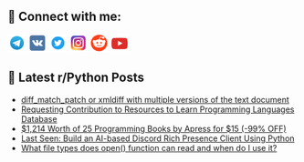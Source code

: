 ## 🔎 Connect with me:
[<img src="https://github.com/bullbesh/bullbesh/blob/main/images/Telegram.png" width="32" height="32" />](https://t.me/bullbesh)
[<img src="https://github.com/bullbesh/bullbesh/blob/main/images/VK.png" width="32" height="32" />](https://vk.com/bullbesh)
[<img src="https://github.com/bullbesh/bullbesh/blob/main/images/Twitter.png" width="32" height="32" />](https://twitter.com/bullbesh1)
[<img src="https://github.com/bullbesh/bullbesh/blob/main/images/Instagram.png" width="32" height="32" />](https://www.instagram.com/bullbesh)
[<img src="https://github.com/bullbesh/bullbesh/blob/main/images/Reddit.png" width="32" height="32" />](https://www.reddit.com/user/bullbesh)
[<img src="https://github.com/bullbesh/bullbesh/blob/main/images/YouTube.png" width="32" height="32" />](https://www.youtube.com/channel/UCtfjRs6uzgq5mfm8S06WTcg)

## 📕 Latest r/Python Posts
<!-- BLOG-POST-LIST:START -->
- [diff_match_patch or xmldiff with multiple versions of the text document](https://www.reddit.com/r/Python/comments/xba7w5/diff_match_patch_or_xmldiff_with_multiple/)
- [Requesting Contribution to Resources to Learn Programming Languages Database](https://www.reddit.com/r/Python/comments/xba7dk/requesting_contribution_to_resources_to_learn/)
- [$1,214 Worth of 25 Programming Books by Apress for $15 &lpar;-99% OFF&rpar;](https://www.reddit.com/r/Python/comments/xb9wz9/1214_worth_of_25_programming_books_by_apress_for/)
- [Last Seen: Build an AI-based Discord Rich Presence Client Using Python](https://www.reddit.com/r/Python/comments/xb9ibp/last_seen_build_an_aibased_discord_rich_presence/)
- [What file types does open&lpar;&rpar; function can read and when do I use it?](https://www.reddit.com/r/Python/comments/xb4fe8/what_file_types_does_open_function_can_read_and/)
<!-- BLOG-POST-LIST:END -->
